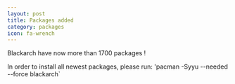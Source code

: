 ```yaml
---
layout: post
title: Packages added
category: packages
icon: fa-wrench
---
```


Blackarch have now more than 1700 packages !

In order to install all newest packages, please run: 'pacman -Syyu --needed --force blackarch`
